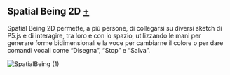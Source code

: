 ## Spatial Being 2D [+](https://editor.p5js.org/RobertoAlesi/full/0Tne-Js-i)
Spatial Being 2D permette, a più persone, di collegarsi su diversi sketch di P5.js e di interagire, tra loro e con lo spazio, utilizzando le mani per generare forme bidimensionali e la voce per cambiarne il colore o per dare comandi vocali come “Disegna”, “Stop” e “Salva”.

![SpatialBeing (1)](https://user-images.githubusercontent.com/76455356/121309497-8ac1b400-c902-11eb-8ea0-dd4fa64421b5.png)
